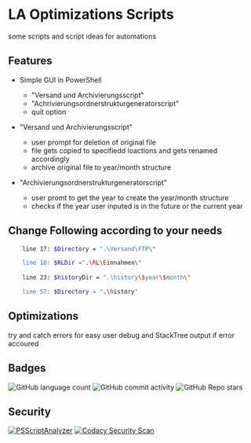 
# LA Optimizations Scripts

some scripts and script ideas for automations




## Features

- Simple GUI in PowerShell
    - "Versand und Archivierungsscript"  
    - "Achrivierungsordnerstrukturgeneratorscript"
    - quit option

- "Versand und Archivierungsscript"
    - user prompt for deletion of original file
    - file gets copied to specifiedd loactions and gets renamed accordingly
    - archive original file to year/month structure

- "Archivierungsordnerstrukturgeneratorscript"
    - user promt to get the year to create the year/month structure
    - checks if the year user inputed is in the future or the current year
## Change Following according to your needs

```bash
    line 17: $Directory = ".\Versand\FTP\"

    line 18: $RLDir =".\RL\Einnahmen\"
    
    line 23: $historyDir = ".\history\$year\$month\" 

    line 57: $Directory = ".\history"
```
    
## Optimizations

try and catch errors for easy user debug and StackTree output if error accoured

## Badges
![GitHub language count](https://img.shields.io/github/languages/count/Duncan1106/LA?color=lime&label=languages&logo=gray)
![GitHub commit activity](https://img.shields.io/github/commit-activity/m/Duncan1106/LA)
![GitHub Repo stars](https://img.shields.io/github/stars/Duncan1106/LA?style=plastic)

## Security

[![PSScriptAnalyzer](https://github.com/Duncan1106/LA/actions/workflows/powershell.yml/badge.svg)](https://github.com/Duncan1106/LA/actions/workflows/powershell.yml)
[![Codacy Security Scan](https://github.com/Duncan1106/LA/actions/workflows/codacy.yml/badge.svg)](https://github.com/Duncan1106/LA/actions/workflows/codacy.yml)
